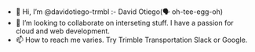 - 👋 Hi, I’m @davidotiego-trmbl :- David Otiego(🗣️ oh-tee-egg-oh)
- 💞️ I’m looking to collaborate on interseting stuff. I have a passion for cloud and web development.
- 📫 How to reach me varies. Try Trimble Transportation Slack or Google.

<!---
davidotiego-trmbl/davidotiego-trmbl is an ✨ extra special ✨ repository because its `README.md` (this file) appears on your GitHub profile.
You can click the Preview link to take a look at your changes.
--->
